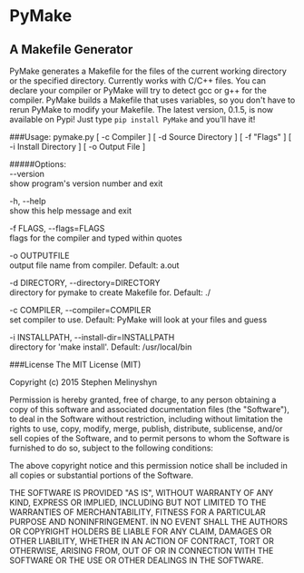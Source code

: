 # PyMake
## A Makefile Generator 

PyMake generates a Makefile for the files of the current working directory or the specified directory. Currently works with C/C++ files. You can declare your compiler or PyMake will try to detect gcc or g++ for the compiler.  PyMake builds a Makefile that uses variables, so you don't have to rerun PyMake to modify your Makefile. The latest version, 0.1.5, is now available on Pypi! Just type `pip install PyMake` and you'll have it!


###Usage: pymake.py [ -c Compiler ] [ -d Source Directory ] [ -f "Flags" ] [ -i Install Directory ] [ -o Output File ] 

#####Options:  
--version  
show program's version number and exit  

-h, --help  
show this help message and exit   

-f FLAGS, --flags=FLAGS  
flags for the compiler and typed within quotes  

-o OUTPUTFILE  
output file name from compiler. Default: a.out  

-d DIRECTORY, --directory=DIRECTORY  
  directory for pymake to create Makefile for. Default: ./  

-c COMPILER, --compiler=COMPILER  
  set compiler to use. Default: PyMake will look at your files and guess  

-i INSTALLPATH, --install-dir=INSTALLPATH  
directory for 'make install'. Default: /usr/local/bin  


###License 
The MIT License (MIT)

Copyright (c)  2015 Stephen Melinyshyn

Permission is hereby granted, free of charge, to any person obtaining a copy
of this software and associated documentation files (the "Software"), to deal
in the Software without restriction, including without limitation the rights
to use, copy, modify, merge, publish, distribute, sublicense, and/or sell
copies of the Software, and to permit persons to whom the Software is
furnished to do so, subject to the following conditions:

The above copyright notice and this permission notice shall be included in all
copies or substantial portions of the Software.

THE SOFTWARE IS PROVIDED "AS IS", WITHOUT WARRANTY OF ANY KIND, EXPRESS OR
IMPLIED, INCLUDING BUT NOT LIMITED TO THE WARRANTIES OF MERCHANTABILITY,
FITNESS FOR A PARTICULAR PURPOSE AND NONINFRINGEMENT. IN NO EVENT SHALL THE
AUTHORS OR COPYRIGHT HOLDERS BE LIABLE FOR ANY CLAIM, DAMAGES OR OTHER
LIABILITY, WHETHER IN AN ACTION OF CONTRACT, TORT OR OTHERWISE, ARISING FROM,
OUT OF OR IN CONNECTION WITH THE SOFTWARE OR THE USE OR OTHER DEALINGS IN THE
SOFTWARE.
  
  



